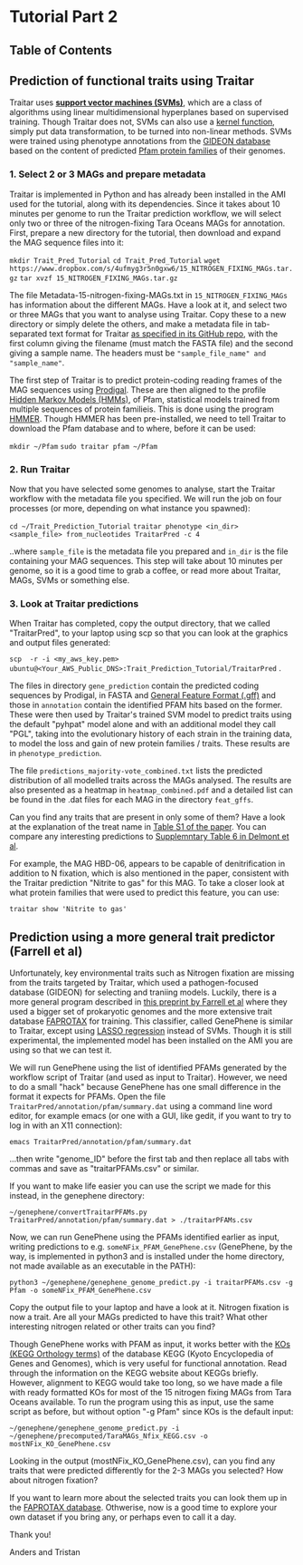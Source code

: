 # Tutorial Part 2

## Table of Contents

## Prediction of functional traits using Traitar

Traitar uses __[support vector machines (SVMs)](https://en.wikipedia.org/wiki/Support_vector_machine)__, which are a class of algorithms using linear multidimensional hyperplanes based on supervised training. Though Traitar does not, SVMs can also use a [kernel function](https://en.wikipedia.org/wiki/Kernel_method), simply put data transformation, to be turned into non-linear methods. SVMs were trained using phenotype annotations from the [GIDEON database](https://doi.org/10.1186/1476-072X-4-10) based on the content of predicted [Pfam protein families](https://pfam.xfam.org/) of their genomes.


### 1. Select 2 or 3 MAGs and prepare metadata

Traitar is implemented in Python and has already been installed in the AMI used for the tutorial, along with its dependencies. Since it takes about 10 minutes per genome to run the Traitar prediction workflow, we will select only two or three of the nitrogen-fixing Tara Oceans MAGs for annotation. First, prepare a new directory for the tutorial, then download and expand the MAG sequence files into it:

`mkdir Trait_Pred_Tutorial`
`cd Trait_Pred_Tutorial`
`wget https://www.dropbox.com/s/4ufmyg3r5n0gxw6/15_NITROGEN_FIXING_MAGs.tar.gz`
`tar xvzf 15_NITROGEN_FIXING_MAGs.tar.gz`

The file Metadata-15-nitrogen-fixing-MAGs.txt in ``15_NITROGEN_FIXING_MAGs`` has information about the different MAGs. Have a look at it, and select two or three MAGs that you want to analyse using Traitar. Copy these to a new directory or simply delete the others, and make a metadata file in tab-separated text format for Traitar [as specified in its GitHub repo](https://github.com/hzi-bifo/traitar), with the first column giving the filename (must match the FASTA file) and the second giving a sample name. The headers must be ``"sample_file_name" and "sample_name"``.

The first step of Traitar is to predict protein-coding reading frames of the MAG sequences using [Prodigal](https://github.com/hyattpd/Prodigal). These are then aligned to the profile [Hidden Markov Models (HMMs)](https://en.wikipedia.org/wiki/Hidden_Markov_model), of Pfam, statistical models trained from multiple sequences of protein familieis. This is done using the program [HMMER](hmmer.org). Though HMMER has been pre-installed, we need to tell Traitar to download the Pfam database and to where, before it can be used:

`mkdir ~/Pfam`
`sudo traitar pfam ~/Pfam`

### 2. Run Traitar

Now that you have selected some genomes to analyse, start the Traitar workflow with the metadata file you specified. We will run the job on four processes (or more, depending on what instance you spawned):

`cd ~/Trait_Prediction_Tutorial`
`traitar phenotype <in_dir> <sample_file> from_nucleotides TraitarPred -c 4`

..where ``sample_file`` is the metadata file you prepared and ``in_dir`` is the file containing your MAG sequences. This step will take about 10 minutes per genome, so it is a good time to grab a coffee, or read more about Traitar, MAGs, SVMs or something else.


### 3. Look at Traitar predictions

When Traitar has completed, copy the output directory, that we called "TraitarPred", to your laptop using scp so that you can look at the graphics and output files generated:

`scp  -r -i <my_aws_key.pem> ubuntu@<Your_AWS_Public_DNS>:Trait_Prediction_Tutorial/TraitarPred` .

The files in directory ``gene_prediction`` contain the predicted coding sequences by Prodigal, in FASTA and [General Feature Format (.gff)](https://en.wikipedia.org/wiki/General_feature_format) and those in ``annotation`` contain the identified PFAM hits based on the former. These were then used by Traitar's trained SVM model to predict traits using the default "pyhpat" model alone and with an additional model they call "PGL", taking into the evolutionary history of each strain in the training data, to model the loss and gain of new protein families / traits. These results are in ``phenotype_prediction``.

The file ``predictions_majority-vote_combined.txt`` lists the predicted distribution of all modelled traits across the MAGs analysed. The results are also presented as a heatmap in ``heatmap_combined.pdf`` and a detailed list can be found in the .dat files for each MAG in the directory ``feat_gffs``.

Can you find any traits that are present in only some of them? Have a look at the explanation of the treat name in [Table S1 of the paper](https://msystems.asm.org/content/1/6/e00101-16#DC1). You can compare any interesting predictions to [Supplemntary Table 6 in Delmont et al](https://static-content.springer.com/esm/art%3A10.1038%2Fs41564-018-0176-9/MediaObjects/41564_2018_176_MOESM8_ESM.xlsx).

For example, the MAG HBD-06, appears to be capable of denitrification in addition to N fixation, which is also mentioned in the paper, consistent with the Traitar prediction "Nitrite to gas" for this MAG. To take a closer look at what protein families that were used to predict this feature, you can use:

`traitar show 'Nitrite to gas'`

## Prediction using a more general trait predictor (Farrell et al)

Unfortunately, key environmental traits such as Nitrogen fixation are missing from the traits targeted by Traitar, which used a pathogen-focused database (GIDEON) for selecting and traniing models. Luckily, there is a more general program described in [this preprint by Farrell et al](https://www.biorxiv.org/content/10.1101/307157v1) where they used a bigger set of prokaryotic genomes and the more extensive trait database [FAPROTAX](https://www.nature.com/articles/s41559-016-0015) for training. This classifier, called GenePhene is similar to Traitar, except using [LASSO regression](https://en.wikipedia.org/wiki/Lasso_(statistics)) instead of SVMs. Though it is still experimental, the implemented model has been installed on the AMI you are using so that we can test it.

We will run GenePhene using the list of identified PFAMs generated by the workflow script of Traitar (and used as input to Traitar). However, we need to do a small "hack" because GenePhene has one small difference in the format it expects for PFAMs. Open the file ``TraitarPred/annotation/pfam/summary.dat`` using a command line word editor, for example emacs (or one with a GUI, like gedit, if you want to try to log in with an X11 connection):

`emacs TraitarPred/annotation/pfam/summary.dat`

...then write "genome_ID" before the first tab and then replace all tabs with commas and save as "traitarPFAMs.csv" or similar. 

If you want to make life easier you can use the script we made for this instead, in the genephene directory:

`~/genephene/convertTraitarPFAMs.py TraitarPred/annotation/pfam/summary.dat > ./traitarPFAMs.csv`

Now, we can run GenePhene using the PFAMs identified earlier as input, writing predictions to e.g.  `someNFix_PFAM_GenePhene.csv` (GenePhene, by the way, is implemented in python3 and is installed under the home directory, not made available as an executable in the PATH):

`python3 ~/genephene/genephene_genome_predict.py -i traitarPFAMs.csv -g Pfam -o someNFix_PFAM_GenePhene.csv`

Copy the output file to your laptop and have a look at it. Nitrogen fixation is now a trait. Are all your MAGs predicted to have this trait? What other interesting nitrogen related or other traits can you find? 

Though GenePhene works with PFAM as input, it works better with the [KOs (KEGG Orthology terms)](https://www.genome.jp/kegg/ko.html) of the  database KEGG (Kyoto Encyclopedia of Genes and Genomes), which is very useful for functional annotation. Read through the information on the KEGG website about KEGGs briefly. However, alignment to KEGG would take too long, so we have made a file with ready formatted KOs for most of the 15 nitrogen fixing MAGs from Tara Oceans available. To run the program using this as input, use the same script as before, but without option "-g Pfam" since KOs is the default input:

`~/genephene/genephene_genome_predict.py -i ~/genephene/precomputed/TaraMAGs_Nfix_KEGG.csv -o mostNFix_KO_GenePhene.csv`

Looking in the output (mostNFix_KO_GenePhene.csv), can you find any traits that were predicted differently for the 2-3 MAGs you selected? How about nitrogen fixation?

If you want to learn more about the selected traits you can look them up in the [FAPROTAX database](https://www.nature.com/articles/s41559-016-0015). Othwerise, now is a good time to explore your own dataset if you bring any, or perhaps even to call it a day.

Thank you!

Anders and Tristan




